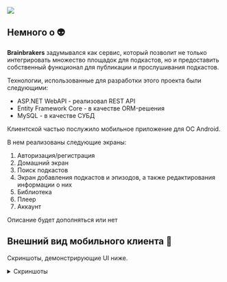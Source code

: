 <p align="left">
<image src="img/logo_1.png">
</p>

## Немного о 👽

<b> Brainbrakers</b> задумывался как сервис, который позволит не только интегрировать множество площадок для подкастов, но и предоставить собственный функционал для публикации и прослушивания подкастов.

Технологии, использованные для разработки этого проекта были следующими:
* ASP.NET WebAPI - реализовал REST API
* Entity Framework Core - в качестве ORM-решения
* MySQL - в качестве СУБД

Клиентской частью послужило мобильное приложение для ОС Android.

В нем реализованы следующие экраны:
1. Авторизация/регистрация
2. Домашний экран
3. Поиск подкастов
4. Экран добавления подкастов и эпизодов, а также редактирования информации о них
5. Библиотека
6. Плеер
7. Аккаунт

Описание будет дополняться или нет

## Внешний вид мобильного клиента 👾

Скриншоты, демонстрирующие UI ниже.
<details>
<summary> Скриншоты </summary>
<image src="img/screen_1.png" width="400">
<image src="img/screen_2.png" width="400">

<image src="img/screen_3.png" width="400">
<image src="img/screen_4.png" width="400">
</details>